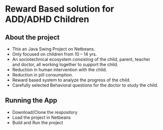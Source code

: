# Reward Based solution for ADD/ADHD Children

## About the project

* This an Java Swing Project on Netbeans.
* Only focused on children from 10 – 14 yrs.
* An sociotechnical ecosystem consisting of the child, parent, teacher and doctor, all working together to support the child.
* Reduction in human intervention with the child. 
* Reduction in pill consumption. 
* Reward based system to analyze the progress of the child.
* Carefully selected Behavioral questions for the doctor to study the child.

## Running the App

* Download/Clone the respository
* Load the project in Netbeans
* Build and Run the project
